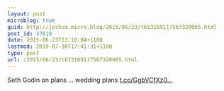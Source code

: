 ```yaml
---
layout: post
microblog: true
guid: http://joshua.micro.blog/2015/06/23/t613169117567320065.html
post_id: 37819
date: 2015-06-23T13:18:04+1100
lastmod: 2019-07-30T17:41:31+1100
type: post
url: /2015/06/23/t613169117567320065.html
---
```

Seth Godin on plans ... wedding plans [t.co/GgbVCfXz0...](http://t.co/GgbVCfXz0u)
